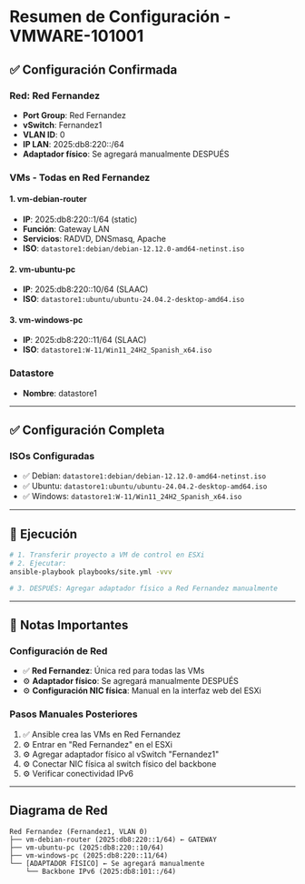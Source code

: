 # Resumen de Configuración - VMWARE-101001

## ✅ Configuración Confirmada

### Red: **Red Fernandez**
- **Port Group**: Red Fernandez
- **vSwitch**: Fernandez1
- **VLAN ID**: 0
- **IP LAN**: 2025:db8:220::/64
- **Adaptador físico**: Se agregará manualmente DESPUÉS

### VMs - Todas en Red Fernandez

#### 1. vm-debian-router
- **IP**: 2025:db8:220::1/64 (static)
- **Función**: Gateway LAN
- **Servicios**: RADVD, DNSmasq, Apache
- **ISO**: `datastore1:debian/debian-12.12.0-amd64-netinst.iso`

#### 2. vm-ubuntu-pc
- **IP**: 2025:db8:220::10/64 (SLAAC)
- **ISO**: `datastore1:ubuntu/ubuntu-24.04.2-desktop-amd64.iso`

#### 3. vm-windows-pc
- **IP**: 2025:db8:220::11/64 (SLAAC)
- **ISO**: `datastore1:W-11/Win11_24H2_Spanish_x64.iso`

### Datastore
- **Nombre**: datastore1

---

## ✅ Configuración Completa

### ISOs Configuradas
- ✅ Debian: `datastore1:debian/debian-12.12.0-amd64-netinst.iso`
- ✅ Ubuntu: `datastore1:ubuntu/ubuntu-24.04.2-desktop-amd64.iso`
- ✅ Windows: `datastore1:W-11/Win11_24H2_Spanish_x64.iso`

---

## 🚀 Ejecución

```bash
# 1. Transferir proyecto a VM de control en ESXi
# 2. Ejecutar:
ansible-playbook playbooks/site.yml -vvv

# 3. DESPUÉS: Agregar adaptador físico a Red Fernandez manualmente
```

---

## 📝 Notas Importantes

### Configuración de Red
- ✅ **Red Fernandez**: Única red para todas las VMs
- ⚙️ **Adaptador físico**: Se agregará manualmente DESPUÉS
- ⚙️ **Configuración NIC física**: Manual en la interfaz web del ESXi

### Pasos Manuales Posteriores
1. ✅ Ansible crea las VMs en Red Fernandez
2. ⚙️ Entrar en "Red Fernandez" en el ESXi
3. ⚙️ Agregar adaptador físico al vSwitch "Fernandez1"
4. ⚙️ Conectar NIC física al switch físico del backbone
5. ⚙️ Verificar conectividad IPv6

---

## Diagrama de Red

```
Red Fernandez (Fernandez1, VLAN 0)
├── vm-debian-router (2025:db8:220::1/64) ← GATEWAY
├── vm-ubuntu-pc (2025:db8:220::10/64)
├── vm-windows-pc (2025:db8:220::11/64)
└── [ADAPTADOR FÍSICO] ← Se agregará manualmente
    └── Backbone IPv6 (2025:db8:101::/64)
```
